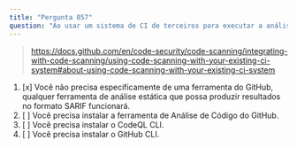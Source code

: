```yaml
---
title: "Pergunta 057"
question: "Ao usar um sistema de CI de terceiros para executar a análise de código, qual ferramenta do GitHub você precisa para analisar a base de código?"
---
```



> https://docs.github.com/en/code-security/code-scanning/integrating-with-code-scanning/using-code-scanning-with-your-existing-ci-system#about-using-code-scanning-with-your-existing-ci-system
1. [x] Você não precisa especificamente de uma ferramenta do GitHub, qualquer ferramenta de análise estática que possa produzir resultados no formato SARIF funcionará.
1. [ ] Você precisa instalar a ferramenta de Análise de Código do GitHub.
1. [ ] Você precisa instalar o CodeQL CLI.
1. [ ] Você precisa instalar o GitHub CLI.

